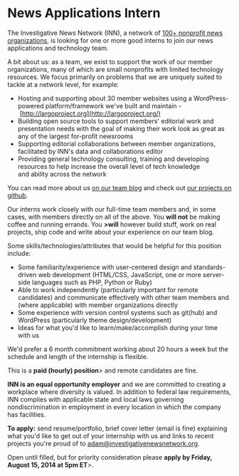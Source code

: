 # News Applications Intern

The Investigative News Network (INN), a network of [100+ nonprofit news organizations](http://investigativenewsnetwork.org/member/), is looking for one or more good interns to join our news applications and technology team.

A bit about us: as a team, we exist to support the work of our member organizations, many of which are small nonprofits with limited technology resources. We focus primarily on problems that we are uniquely suited to tackle at a network level, for example:

-  Hosting and supporting about 30 member websites using a WordPress-powered platform/framework we've built and maintain - [http://largoproject.org](http://largoproject.org/)
-  Building open source tools to support members' editorial work and presentation needs with the goal of making their work look as great as any of the largest for-profit newsrooms
-  Supporting editorial collaborations between member organizations, facilitated by INN's data and collaborations editor
-  Providing general technology consulting, training and developing resources to help increase the overall level of tech knowledge and ability across the network

You can read more about us [on our team blog](http://nerds.investigativenewsnetwork.org/) and check out [our projects on github](http://github.com/inn).

Our interns work closely with our full-time team members and, in some cases, with members directly on all of the above. You **will not** be making coffee and running errands. You **>will** however build stuff, work on real projects, ship code and write about your experience on our team blog.

Some skills/technologies/attributes that would be helpful for this position include:

-  Some familiarity/experience with user-centered design and standards-driven web development (HTML/CSS, JavaScript, one or more server-side languages such as PHP, Python or Ruby)
-  Able to work independently (particularly important for remote candidates) and communicate effectively with other team members and (where applicable) with member organizations directly
-  Some experience with version control systems such as git(hub) and WordPress (particularly theme design/development)
-  Ideas for what you'd like to learn/make/accomplish during your time with us

We'd prefer a 6 month commitment working about 20 hours a week but the schedule and length of the internship is flexible.

This is a **paid (hourly) position**> and remote candidates are fine.

**INN is an equal opportunity employer** and we are committed to creating a workplace where diversity is valued. In addition to federal law requirements, INN complies with applicable state and local laws governing nondiscrimination in employment in every location in which the company has facilities.

**To apply:** send resume/portfolio, brief cover letter (email is fine) explaining what you'd like to get out of your internship with us and links to recent projects you're proud of to [adam@investigativenewsnetwork.org](mailto:adam@investigativenewsnetwork.org).

Open until filled, but for priority consideration please **apply by Friday, August 15, 2014 at 5pm ET**>.
